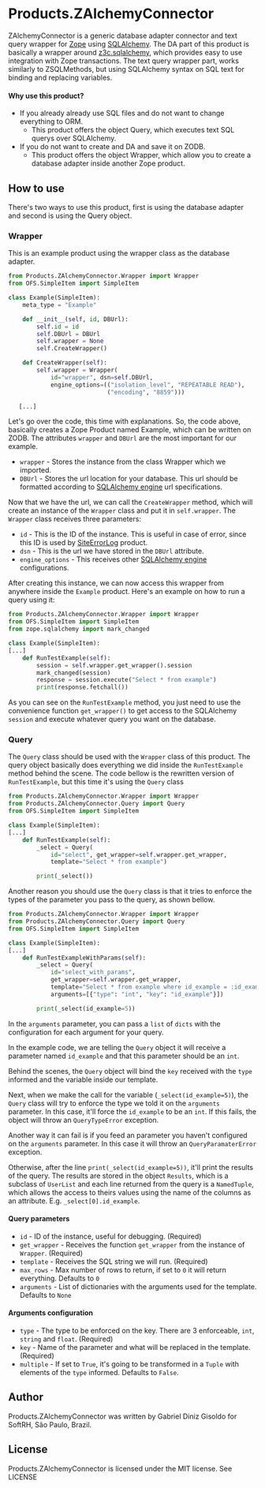 # Products.ZAlchemyConnector

ZAlchemyConnector is a generic database adapter connector and text query wrapper for [Zope] using [SQLAlchemy].
The DA part of this product is basically a wrapper around [z3c.sqlalchemy], which provides easy to use integration with Zope transactions.
The text query wrapper part, works similarly to ZSQLMethods, but using SQLAlchemy syntax on SQL text for binding and replacing variables.

#### Why use this product?
 - If you already already use SQL files and do not want to change everything to ORM.
     - This product offers the object Query, which executes text SQL querys over SQLAlchemy.
- If  you do not want to create and DA and save it on ZODB.
    - This product offers the object Wrapper, which allow you to create a database adapter inside another Zope product.

## How to use
There's two ways to use this product, first is using the database adapter and second is using the Query object.

### Wrapper
This is an example product using the wrapper class as the database adapter.
```Python
from Products.ZAlchemyConnector.Wrapper import Wrapper
from OFS.SimpleItem import SimpleItem

class Example(SimpleItem):
    meta_type = "Example"

    def __init__(self, id, DBUrl):
        self.id = id
        self.DBUrl = DBUrl
        self.wrapper = None
        self.CreateWrapper()

    def CreateWrapper(self):
        self.wrapper = Wrapper(
            id="wrapper", dsn=self.DBUrl,
            engine_options=(("isolation_level", "REPEATABLE READ"),
                            ("encoding", "8859")))

   [...]
```
Let's go over the code, this time with explanations.
So, the code above, basically creates a Zope Product named Example, which can be written on ZODB.
The attributes ``wrapper`` and ``DBUrl`` are the most important for our example.
 - ``wrapper`` - Stores the instance from the class Wrapper which we imported.
 - ``DBUrl`` - Stores the url location for your database. This url should be formatted according to [SQLAlchemy engine] url specifications.
 
 Now that we have the url, we can call the ``CreateWrapper`` method, which will create an instance of the ``Wrapper`` class and put it in ``self.wrapper``.
 The ``Wrapper`` class receives three parameters:
 
 - ``id`` - This is the ID of the instance. This is useful in case of error, since this ID is used by [SiteErrorLog] product.
 - ``dsn`` - This is the url we have stored in the ``DBUrl`` attribute.
 - ``engine_options`` - This receives other [SQLAlchemy engine] configurations.

After creating this instance, we can now access this wrapper from anywhere inside the ``Example`` product. Here's an example on how to run a query using it:
```Python
from Products.ZAlchemyConnector.Wrapper import Wrapper
from OFS.SimpleItem import SimpleItem
from zope.sqlalchemy import mark_changed

class Example(SimpleItem):
[...]
    def RunTestExample(self):
        session = self.wrapper.get_wrapper().session
        mark_changed(session)
        response = session.execute("Select * from example")
        print(response.fetchall())
```
As you can see on the ``RunTestExample`` method, you just need to use the convenience function ``get_wrapper()`` to get access to the SQLAlchemy ``session`` and execute whatever query you want on the database.

### Query
The ``Query`` class should be used with the ``Wrapper`` class of this product. The query object basically does everything we did inside the ``RunTestExample`` method behind the scene. 
The code bellow is the rewritten version of ``RunTestExample``, but this time it's using the ``Query`` class 

```Python
from Products.ZAlchemyConnector.Wrapper import Wrapper
from Products.ZAlchemyConnector.Query import Query
from OFS.SimpleItem import SimpleItem

class Example(SimpleItem):
[...]
    def RunTestExample(self):
        _select = Query(
            id="select", get_wrapper=self.wrapper.get_wrapper,
            template="Select * from example")

        print(_select())
```
Another reason you should use the ``Query`` class is that it tries to enforce the types of the parameter you pass to the query, as shown bellow. 
```Python
from Products.ZAlchemyConnector.Wrapper import Wrapper
from Products.ZAlchemyConnector.Query import Query
from OFS.SimpleItem import SimpleItem

class Example(SimpleItem):
[...]
    def RunTestExampleWithParams(self):
        _select = Query(
            id="select_with_params",
            get_wrapper=self.wrapper.get_wrapper,
            template="Select * from example where id_example = :id_example",
            arguments=[{"type": "int", "key": "id_example"}])

        print(_select(id_example=5))
```
In the ``arguments`` parameter, you can pass a ``list`` of ``dicts`` with the configuration for each argument for your query. 

In the example code, we are telling the ``Query`` object it will receive a parameter named ``id_example`` and that this parameter should be an ``int``.

Behind the scenes, the ``Query`` object will bind the ``key`` received with the ``type`` informed and the variable inside our template.

Next, when we make the call for the variable (``_select(id_example=5)``), the ``Query`` class will try to enforce the type we told it on the ``arguments`` parameter. In this case, it'll force the ``id_example`` to be an ``int``.
If this fails, the object will throw an ``QueryTypeError`` exception.

Another way it can fail is if you feed an parameter you haven't configured on the ``arguments`` parameter. In this case it will throw an ``QueryParamaterError`` exception.

Otherwise, after the line ``print(_select(id_example=5))``, it'll print the results of the query.
The results are stored in the object ``Results``, which is a subclass of ``UserList`` and each line returned from the query is a ``NamedTuple``, which allows the access to theirs values using the name of the columns as an attribute. E.g. ``_select[0].id_example``.

#### Query parameters

 - ``id`` - ID of the instance, useful for debugging. (Required)
 - ``get_wrapper`` - Receives the function ``get_wrapper`` from the instance of ``Wrapper``. (Required)
 - ``template`` - Receives the SQL string we will run. (Required)
 - ``max_rows`` - Max number of rows to return, if set to ``0`` it will return everything. Defaults to ``0``
 - ``arguments`` - List of dictionaries with the arguments used for the template. Defaults to ``None``
 
#### Arguments configuration
 - ``type`` - The type to be enforced on the key. There are 3 enforceable,  ``int``, ``string`` and ``float``. (Required)
 - ``key`` - Name of the parameter and what will be replaced in the template. (Required)
 - ``multiple`` - If set to ``True``, it's going to be transformed in a ``Tuple`` with elements of the ``type`` informed. Defaults to ``False``.

## Author
Products.ZAlchemyConnector was written by Gabriel Diniz Gisoldo for SoftRH, S&atilde;o Paulo, Brazil.

## License
Products.ZAlchemyConnector is licensed under the MIT license. See LICENSE

[z3c.sqlalchemy]: https://github.com/zopefoundation/z3c.sqlalchemy "z3c.sqlalchemy"
[SQLAlchemy]: https://www.sqlalchemy.org/ "SQLAlchemy"
[Zope]: https://zope.readthedocs.io "Zope"
[SQLAlchemy engine]: https://docs.sqlalchemy.org/en/13/core/engines.html#sqlalchemy.create_engine "Url for SQLAlchemy engine"
[SiteErrorLog]: https://github.com/zopefoundation/Products.SiteErrorLog "Products.SiteErrorLog"
